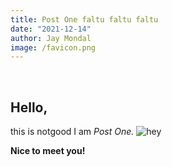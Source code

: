 ```yaml
---
title: Post One faltu faltu faltu
date: "2021-12-14"
author: Jay Mondal
image: /favicon.png
---
```


<br>

## Hello, ##

this is notgood
I am _Post One._
![hey](/favicon.png)

**Nice to meet you!**

